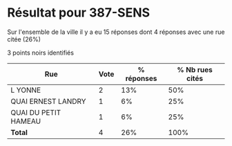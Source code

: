 # Résultat pour 387-SENS

Sur l'ensemble de la ville il y a eu 15 réponses dont 4 réponses avec une rue citée (26%)

3 points noirs identifiés

| Rue | Vote | % réponses | % Nb rues cités|
|-----|------|------------|----------------|
| L YONNE | 2 | 13% | 50%|
| QUAI ERNEST LANDRY | 1 | 6% | 25%|
| QUAI DU PETIT HAMEAU | 1 | 6% | 25%|
| **Total** | 4 | 26% | 100%|
